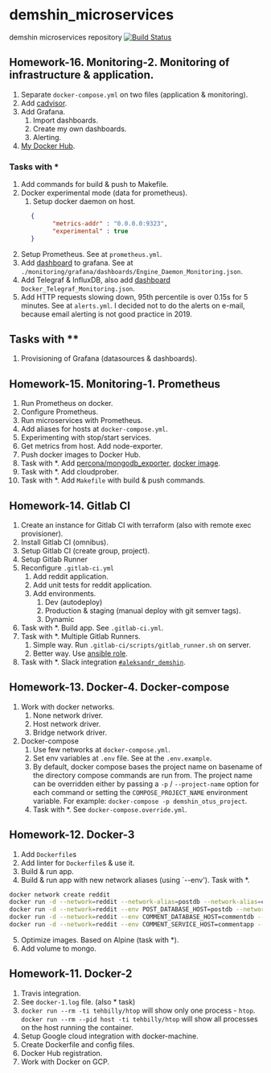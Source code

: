 # demshin_microservices

demshin microservices repository
[![Build Status](https://travis-ci.com/Otus-DevOps-2019-08/demshin_microservices.svg?branch=master)](https://travis-ci.com/Otus-DevOps-2019-08/demshin_microservices)

## Homework-16. Monitoring-2. Monitoring of infrastructure & application.

1. Separate `docker-compose.yml` on two files (application & monitoring).
2. Add [cadvisor](https://github.com/google/cadvisor).
3. Add Grafana.
   1. Import dashboards.
   2. Create my own dashboards.
   3. Alerting.
4. [My Docker Hub](https://hub.docker.com/u/demshin).

### Tasks with *

1. Add commands for build & push to Makefile.
2. Docker experimental mode (data for prometheus).
   1. Setup docker daemon on host.

```json
      {
            "metrics-addr" : "0.0.0.0:9323",
            "experimental" : true
      }
```

   2. Setup Prometheus. See at `prometheus.yml`.
   3. Add [dashboard](https://grafana.com/grafana/dashboards/1229) to grafana. See at `./monitoring/grafana/dashboards/Engine_Daemon_Monitoring.json`.
3. Add Telegraf & InfluxDB, also add [dashboard](https://grafana.com/grafana/dashboards/10585) `Docker_Telegraf_Monitoring.json`.
4. Add HTTP requests slowing down, 95th percentile is over 0.15s for 5 minutes. See at `alerts.yml`. I decided not to do the alerts on e-mail, because email alerting is not good practice in 2019.

## Tasks with **

1. Provisioning of Grafana (datasources & dashboards).

## Homework-15. Monitoring-1. Prometheus

1. Run Prometheus on docker.
2. Configure Prometheus.
3. Run microservices with Prometheus.
4. Add aliases for hosts at `docker-compose.yml`.
5. Experimenting with stop/start services.
6. Get metrics from host. Add node-exporter.
7. Push docker images to Docker Hub.
8. Task with *. Add [percona/mongodb_exporter](https://github.com/percona/mongodb_exporter), [docker image](https://hub.docker.com/r/forekshub/percona-mongodb-exporter/).
9. Task with *. Add cloudprober.
10. Task with *. Add `Makefile` with build & push commands.

## Homework-14. Gitlab CI

1. Create an instance for Gitlab CI with terraform (also with remote exec provisioner).
2. Install Gitlab CI (omnibus).
3. Setup Gitlab CI (create group, project).
4. Setup Gitlab Runner
5. Reconfigure `.gitlab-ci.yml`
   1. Add reddit application.
   2. Add unit tests for reddit application.
   3. Add environments.
      1. Dev (autodeploy)
      2. Production & staging (manual deploy with git semver tags).
      3. Dynamic
6. Task with *. Build app. See `.gitlab-ci.yml`.
7. Task with *. Multiple Gitlab Runners.
   1. Simple way. Run `.gitlab-ci/scripts/gitlab_runner.sh` on server.
   2. Better way. Use [ansible role](https://github.com/riemers/ansible-gitlab-runner).
8. Task with *. Slack integration [`#aleksandr_demshin`](https://devops-team-otus.slack.com/archives/CBA32AEH5).

## Homework-13. Docker-4. Docker-compose

1. Work with docker networks.
   1. None network driver.
   2. Host network driver.
   3. Bridge network driver.
2. Docker-compose
   1. Use few networks at `docker-compose.yml`.
   2. Set env variables at `.env` file. See at the `.env.example`.
   3. By default, docker compose bases the project name on basename of the directory compose commands are run from. The project name can be overridden either by passing a `-p` / `--project-name` option for each command or setting the `COMPOSE_PROJECT_NAME` environment variable. For example: `docker-compose -p demshin_otus_project`.
   4. Task with *. See `docker-compose.override.yml`.

## Homework-12. Docker-3

1. Add `Dockerfile`s
2. Add linter for `Dockerfile`s & use it.
3. Build & run app.
4. Build & run app with new network aliases (using `--env'). Task with *.

```bash
docker network create reddit
docker run -d --network=reddit --network-alias=postdb --network-alias=commentdb mongo:latest
docker run -d --network=reddit --env POST_DATABASE_HOST=postdb --network-alias=postapp demshin/post:1.0
docker run -d --network=reddit --env COMMENT_DATABASE_HOST=commentdb --network-alias=commentapp demshin/comment:1.0
docker run -d --network=reddit --env COMMENT_SERVICE_HOST=commentapp --env POST_SERVICE_HOST=postapp -p 9292:9292 demshin/ui:1.0
```

5. Optimize images. Based on Alpine (task with *).
6. Add volume to mongo.

## Homework-11. Docker-2

1. Travis integration.
2. See `docker-1.log` file. (also * task)
3. `docker run --rm -ti tehbilly/htop` will show only one process - `htop`. `docker run --rm --pid host -ti tehbilly/htop` will show all processes on the host running the container.
4. Setup Google cloud integration with docker-machine.
5. Create Dockerfile and config files.
6. Docker Hub registration.
7. Work with Docker on GCP.
